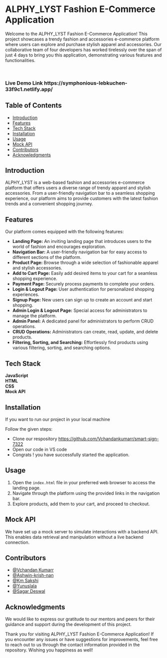 # ALPHY_LYST Fashion E-Commerce Application
Welcome to the ALPHY_LYST Fashion E-Commerce Application! This project showcases a trendy fashion and accessories e-commerce platform where users can explore and purchase stylish apparel and accessories. Our collaborative team of four developers has worked tirelessly over the span of just 4 days to bring you this application, demonstrating various features and functionalities.

<img src="![Alt text](Alpha_Lyst.png)" alt="">

<h3 target="_blank">Live Demo Link https://symphonious-lebkuchen-33f9c1.netlify.app/ </h3>

<h2>Table of Contents</h2>
<ul>
  <li><a href="#introduction">Introduction</a></li>
  <li><a href="#features">Features</a></li>
  <li><a href="#tech-stack">Tech Stack</a></li>
  <li><a href="#installation">Installation</a></li>
  <li><a href="#usage">Usage</a></li>
  <li><a href="#mock-api">Mock API</a></li>
  <li><a href="#contributors">Contributors</a></li>
  <li><a href="#acknowledgments">Acknowledgments</a></li>
</ul>


<h2 id="introduction">Introduction</h2>
<p>ALPHY_LYST is a web-based fashion and accessories e-commerce platform that offers users a diverse range of trendy apparel and stylish accessories. From a user-friendly navigation bar to a seamless shopping experience, our platform aims to provide customers with the latest fashion trends and a convenient shopping journey.</p>

<h2 id="features">Features</h2>
<p>Our platform comes equipped with the following features:</p>
<ul>
  <li><strong>Landing Page:</strong> An inviting landing page that introduces users to the world of fashion and encourages exploration.</li>
  <li><strong>Navigation Bar:</strong> A user-friendly navigation bar for easy access to different sections of the platform.</li>
  <li><strong>Product Page:</strong> Browse through a wide selection of fashionable apparel and stylish accessories.</li>
  <li><strong>Add to Cart Page:</strong> Easily add desired items to your cart for a seamless shopping experience.</li>
  <li><strong>Payment Page:</strong> Securely process payments to complete your orders.</li>
  <li><strong>Login & Logout Page:</strong> User authentication for personalized shopping experiences.</li>
  <li><strong>Signup Page:</strong> New users can sign up to create an account and start shopping.</li>
  <li><strong>Admin Login & Logout Page:</strong> Special access for administrators to manage the platform.</li>
  <li><strong>Admin Panel:</strong> A dedicated panel for administrators to perform CRUD operations.</li>
  <li><strong>CRUD Operations:</strong> Administrators can create, read, update, and delete products.</li>
  <li><strong>Filtering, Sorting, and Searching:</strong> Effortlessly find products using various filtering, sorting, and searching options.</li>
</ul>

<h2 id="tech-stack">Tech Stack</h2>
<p>
  <strong>JavaScript</strong><br>
  <strong>HTML</strong><br>
  <strong>CSS</strong><br>
  <strong>Mock API</strong>
</p>

<h2 id="installation">Installation</h2>
    <p>If you want to run our project in your local machine</p>
    <p>Follow the given steps:</p>
  <ul>
    <li>Clone our respository <a href="https://github.com/Vchandankumarr/smart-sign-7322">https://github.com/Vchandankumarr/smart-sign-7322</a></li>
    <li>Open our code in VS code </li>
    <li>Congrats !  you have successfully started the application.</li>
  </ul>

<h2 id="usage">Usage</h2>
<ol>
  <li>Open the <code>index.html</code> file in your preferred web browser to access the landing page.</li>
  <li>Navigate through the platform using the provided links in the navigation bar.</li>
  <li>Explore products, add them to your cart, and proceed to checkout.</li>
</ol>

<h2 id="mock-api">Mock API</h2>
<p>We have set up a mock server to simulate interactions with a backend API. This enables data retrieval and manipulation without a live backend connection.</p>


<h2 id="contributors">Contributors</h2>
<ul>
     <li><a href="https://github.com/Vchandankumarr">@Vchandan Kumarr</a></li>
      <li><a href="https://github.com/Ashwin-krish-nan">@Ashwin-krish-nan</a></li>
       <li><a href="https://github.com/Sakshi0704">@Km Sakshi</a></li>
       <li><a href="https://github.com/Yunuslala">@Yunuslala</a></li> 
       <li><a href="https://github.com/sagardeswal123">@Sagar Deswal</a></li> 
</ul>

<h2 id="acknowledgments">Acknowledgments</h2>
    <p>We would like to express our gratitude to our mentors and peers for their guidance and support during the development of this project.</p>

  <p>Thank you for visiting ALPHY_LYST Fashion E-Commerce Application! If you encounter any issues or have suggestions for improvements, feel free to reach out to us through the contact information provided in the repository. Wishing you happiness as well!</p>
